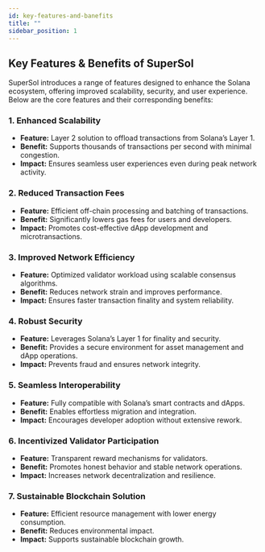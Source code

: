```yaml
---
id: key-features-and-banefits
title: ""
sidebar_position: 1
---
```


## Key Features & Benefits of SuperSol
SuperSol introduces a range of features designed to enhance the Solana ecosystem, offering improved scalability, security, and user experience. Below are the core features and their corresponding benefits:



### 1. Enhanced Scalability
- **Feature:** Layer 2 solution to offload transactions from Solana’s Layer 1.
- **Benefit:** Supports thousands of transactions per second with minimal congestion.
- **Impact:** Ensures seamless user experiences even during peak network activity.



### 2. Reduced Transaction Fees
- **Feature:** Efficient off-chain processing and batching of transactions.
- **Benefit:** Significantly lowers gas fees for users and developers.
- **Impact:** Promotes cost-effective dApp development and microtransactions.



### 3. Improved Network Efficiency
- **Feature:** Optimized validator workload using scalable consensus algorithms.
- **Benefit:** Reduces network strain and improves performance.
- **Impact:** Ensures faster transaction finality and system reliability.



### 4. Robust Security
- **Feature:** Leverages Solana’s Layer 1 for finality and security.
- **Benefit:** Provides a secure environment for asset management and dApp operations.
- **Impact:** Prevents fraud and ensures network integrity.



### 5. Seamless Interoperability
- **Feature:** Fully compatible with Solana’s smart contracts and dApps.
- **Benefit:** Enables effortless migration and integration.
- **Impact:** Encourages developer adoption without extensive rework.



### 6. Incentivized Validator Participation
- **Feature:** Transparent reward mechanisms for validators.
- **Benefit:** Promotes honest behavior and stable network operations.
- **Impact:** Increases network decentralization and resilience.



### 7. Sustainable Blockchain Solution
- **Feature:** Efficient resource management with lower energy consumption.
- **Benefit:** Reduces environmental impact.
- **Impact:** Supports sustainable blockchain growth.
